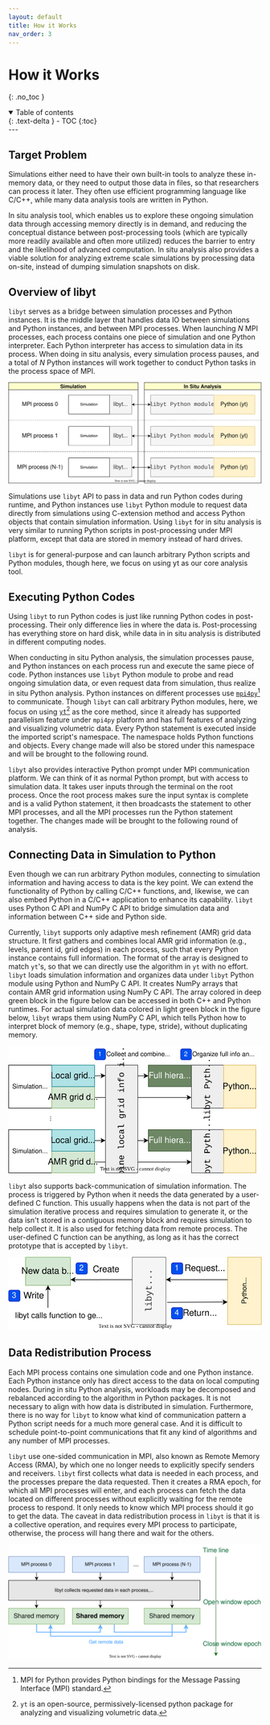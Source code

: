 ```yaml
---
layout: default
title: How it Works
nav_order: 3
---
```

# How it Works
{: .no_toc }
<details open markdown="block">
  <summary>
    Table of contents
  </summary>
  {: .text-delta }
- TOC
{:toc}
</details>
---

## Target Problem

Simulations either need to have their own built-in tools to analyze these in-memory data,
or they need to output those data in files, so that researchers can process it later. They
often use efficient programming language like C/C++, while many data analysis tools are
written in Python.

In situ analysis tool, which enables us to explore these ongoing simulation data through
accessing memory directly is in demand, and reducing the conceptual distance between post-processing tools (which are typically more readily available and often more utilized) reduces
the barrier to entry and the likelihood of advanced computation. In situ analysis also provides
a viable solution for analyzing extreme scale simulations by processing data on-site, instead
of dumping simulation snapshots on disk.

## Overview of libyt
`libyt` serves as a bridge between simulation processes and Python instances.
It is the middle layer that handles data IO between simulations and Python instances, and between MPI processes.
When launching *N* MPI processes, each process contains one piece of simulation and one Python interpreter. 
Each Python interpreter has access to simulation data in its process.
When doing in situ analysis, every simulation process pauses, and a total of *N* Python instances will work together to conduct Python tasks in the process space of MPI.

![](./assets/svgs/Overview.svg)

Simulations use `libyt` API to pass in data and run Python codes during runtime,
and Python instances use `libyt` Python module to request data directly from simulations
using C-extension method and access Python objects that contain simulation information. 
Using `libyt` for in situ analysis is very similar to running Python scripts in post-processing
under MPI platform, except that data are stored in memory instead of hard drives.

`libyt` is for general-purpose and can launch arbitrary Python scripts and Python modules,
though here, we focus on using yt as our core analysis tool.

## Executing Python Codes 

Using `libyt` to run Python codes is just like running Python codes in post-processing.
Their only difference lies in where the data is.
Post-processing has everything store on hard disk, while data in in situ analysis is distributed
in different computing nodes.

When conducting in situ Python analysis, the simulation processes pause,
and Python instances on each process run and execute the same piece of code. 
Python instances use `libyt` Python module to probe and read ongoing simulation data, 
or even request data from simulation, thus realize in situ Python analysis. 
Python instances on different processes use [`mpi4py`](https://mpi4py.readthedocs.io/en/stable/)[^1] to communicate.
Though `libyt` can call arbitrary Python modules, here, we focus on using [`yt`](https://yt-project.org/)[^2] as the core method, 
since it already has supported parallelism feature under `mpi4py` platform and has full features of analyzing
and visualizing volumetric data.
Every Python statement is executed inside the imported script's namespace.
The namespace holds Python functions and objects. Every change made will also be stored under this
namespace and will be brought to the following round.

`libyt` also provides interactive Python prompt under MPI communication platform. 
We can think of it as normal Python prompt, but with access to simulation data.
It takes user inputs through the terminal on the root process. 
Once the root process makes sure the input syntax is complete and is a valid Python statement, 
it then broadcasts the statement to other MPI processes, and all the MPI processes run the Python statement together. 
The changes made will be brought to the following round of analysis.

[^1]: MPI for Python provides Python bindings for the Message Passing Interface (MPI) standard.

[^2]: `yt` is an open-source, permissively-licensed python package for analyzing and visualizing volumetric data.

## Connecting Data in Simulation to Python

Even though we can run arbitrary Python modules, connecting to simulation information and having access to data is the key point. 
We can extend the functionality of Python by calling C/C++ functions, and, likewise, 
we can also embed Python in a C/C++ application to enhance its capability. 
`libyt` uses Python C API and NumPy C API to bridge simulation data and information between C++ side and Python side.

Currently, `libyt` supports only adaptive mesh refinement (AMR) grid data structure.
It first gathers and combines local AMR grid information
(e.g., levels, parent id, grid edges) in each process, such that every Python instance contains
full information.
The format of the array is designed to match `yt`'s, so that we can directly use the algorithm in `yt` with no effort.
`libyt` loads simulation information and organizes data under `libyt` Python module using Python and 
NumPy C API. 
It creates NumPy arrays that contain AMR grid information using NumPy C API. 
The array colored in deep green block in the figure below can be accessed in both C++ and Python runtimes. 
For actual simulation data colored in light green block in the figure below, `libyt` wraps them using NumPy C API, 
which tells Python how to interpret block of memory (e.g., shape, type, stride), without duplicating memory. 

![](./assets/svgs/PassInData.svg)

`libyt` also supports back-communication of simulation information.
The process is triggered by Python when it needs the data generated by a user-defined C function. 
This usually happens when the data is not part of the simulation iterative process and requires simulation to generate it, or the data isn't stored in a contiguous memory block and requires simulation to help collect it.
It is also used for fetching data from remote process.
The user-defined C function can be anything, as long as it has the correct prototype that is accepted by `libyt`.

![](./assets/svgs/PythonAskData.svg)

## Data Redistribution Process

Each MPI process contains one simulation code and one Python instance.
Each Python instance only has direct access to the data on local computing nodes.
During in situ Python analysis, workloads may be decomposed and rebalanced according 
to the algorithm in Python packages. 
It is not necessary to align with how data is distributed in simulation.
Furthermore, there is no way for `libyt` to know what kind of communication pattern a Python script needs for a much more general case. And it is difficult to schedule point-to-point communications that fit any kind of algorithms and any number of MPI processes. 

`libyt` use one-sided communication in MPI, also known as Remote Memory Access (RMA), by which one no longer needs to explicitly specify senders and receivers.
`libyt` first collects what data is needed in each process, and the processes prepare the data requested.
Then it creates a RMA epoch, for which all MPI processes will enter, and each process can fetch the data
located on different processes without explicitly waiting for the remote process to respond. 
It only needs to know which MPI process should it go to get the data.
The caveat in data redistribution process in `libyt` is that it is a collective operation, and requires every
MPI process to participate, otherwise, the process will hang there and wait for the others. 

![](./assets/svgs/RMA.svg)
